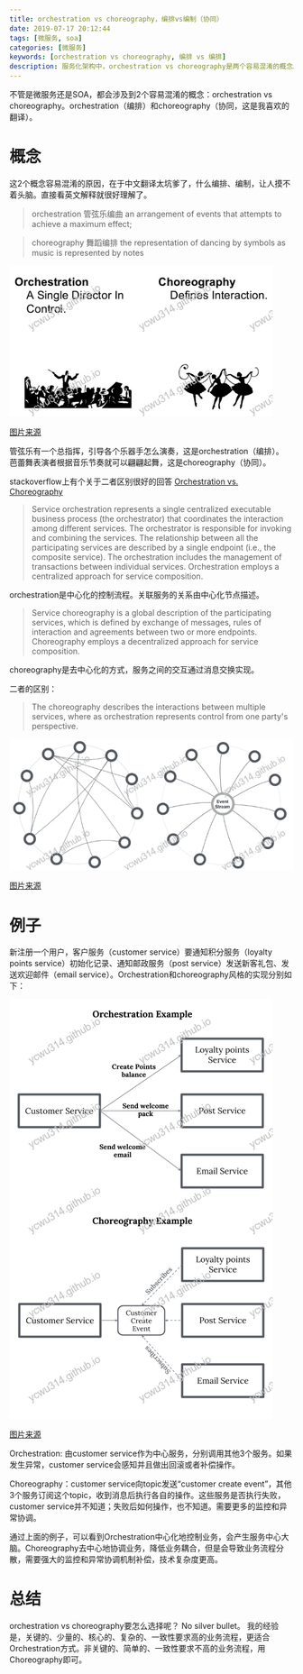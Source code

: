 ```yaml
---
title: orchestration vs choreography，编排vs编制（协同）
date: 2019-07-17 20:12:44
tags: [微服务, soa]
categories: [微服务]
keywords: [orchestration vs choreography, 编排 vs 编排]
description: 服务化架构中，orchestration vs choreography是两个容易混淆的概念。orchestration是编排，中心化地控制相关服务。choreography是协同，服务之间通过去中心化的方式交互（例如订阅某个消息topic）。
---
```


不管是微服务还是SOA，都会涉及到2个容易混淆的概念：orchestration vs choreography。orchestration（编排）和choreography（协同，这是我喜欢的翻译）。
<!-- more -->
# 概念

这2个概念容易混淆的原因，在于中文翻译太坑爹了，什么编排、编制，让人摸不着头脑。直接看英文解释就很好理解了。

>orchestration
>管弦乐编曲
>an arrangement of events that attempts to achieve a maximum effect;

>choreography
>舞蹈编排
>the representation of dancing by symbols as music is represented by notes



![orche-chore.png](orche-chore.png)


[图片来源](https://myalltech.wordpress.com/2017/05/12/orchestration-vs/)


管弦乐有一个总指挥，引导各个乐器手怎么演奏，这是orchestration（编排）。
芭蕾舞表演者根据音乐节奏就可以翩翩起舞，这是choreography（协同）。

stackoverflow上有个关于二者区别很好的回答 [Orchestration vs. Choreography](https://stackoverflow.com/questions/4127241/orchestration-vs-choreography)


>Service orchestration represents a single centralized executable business process (the orchestrator) that coordinates the interaction among different services. The orchestrator is responsible for invoking and combining the services.
>The relationship between all the participating services are described by a single endpoint (i.e., the composite service). The orchestration includes the management of transactions between individual services. 
>Orchestration employs a centralized approach for service composition.

orchestration是中心化的控制流程。关联服务的关系由中心化节点描述。

>Service choreography is a global description of the participating services, which is defined by exchange of messages, rules of interaction and agreements between two or more endpoints. Choreography employs a decentralized approach for service composition.

choreography是去中心化的方式，服务之间的交互通过消息交换实现。

二者的区别：
>The choreography describes the interactions between multiple services, where as orchestration represents control from one party's perspective.



![orche-chore-2.png](orche-chore-2.png)


[图片来源](https://specify.io/assets/orchestration-vs-choreography-097566bf059109c51c8a95faaf3ea77092a626c2a63bc5f06ae0a7ade4a31378.png)

# 例子

新注册一个用户，客户服务（customer service）要通知积分服务（loyalty points service）初始化记录、通知邮政服务（post service）发送新客礼包、发送欢迎邮件（email service）。Orchestration和choreography风格的实现分别如下：


![customer-service.png](customer-service.png)


[图片来源](https://specify.io/assets/orchestration-vs-choreography-examples-88fe81d21b600c136f594d43421e4f9576552116c178e4fb7e7cf2b8fc5c065f.png)

Orchestration: 由customer service作为中心服务，分别调用其他3个服务。如果发生异常，customer service会感知并且做出回滚或者补偿操作。

Choreography：customer service向topic发送“customer create event”，其他3个服务订阅这个topic，收到消息后执行各自的操作。这些服务是否执行失败，customer service并不知道；失败后如何操作，也不知道。需要更多的监控和异常协调。

通过上面的例子，可以看到Orchestration中心化地控制业务，会产生服务中心大脑。Choreography去中心地协调业务，降低业务耦合，但是会导致业务流程分散，需要强大的监控和异常协调机制补偿，技术复杂度更高。

# 总结

orchestration vs choreography要怎么选择呢？
No silver bullet。
我的经验是，关键的、少量的、核心的、复杂的、一致性要求高的业务流程，更适合Orchestration方式。非关键的、简单的、一致性要求不高的业务流程，用Choreography即可。
